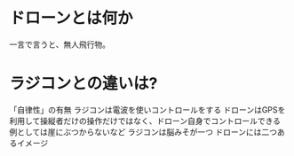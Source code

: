 # ドローンとは何か
一言で言うと、無人飛行物。  
# ラジコンとの違いは?  
「自律性」の有無
ラジコンは電波を使いコントロールをする
ドローンはGPSを利用して操縦者だけの操作だけではなく、ドローン自身でコントロールできる
例としては崖にぶつからないなど
ラジコンは脳みそが一つ
ドローンには二つあるイメージ

